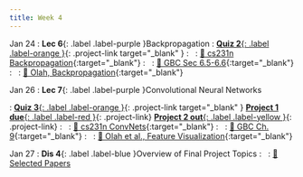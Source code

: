 ```yaml
---
title: Week 4
---
```


Jan 24
: **Lec 6**{: .label .label-purple }Backpropagation
: [**Quiz 2**{: .label .label-orange }](https://www.gradescope.com/courses/480760){: .project-link target="_blank" }
: &nbsp;
  : [📖 cs231n Backpropagation](https://cs231n.github.io/optimization-2/){:target="_blank"}
: &nbsp;
  : [📖 GBC Sec 6.5-6.6](https://www.deeplearningbook.org/contents/mlp.html#pf25){:target="_blank"}
: &nbsp;
  : [📖 Olah, Backpropagation](http://colah.github.io/posts/2015-08-Backprop/){:target="_blank"}



Jan 26
: **Lec 7**{: .label .label-purple }Convolutional Neural Networks
  <!-- : [Solution](#) -->
: [**Quiz 3**{: .label .label-orange }](https://www.gradescope.com/courses/480760){: .project-link target="_blank" } [**Project 1 due**{: .label .label-red }](/projects/project1/){: .project-link} [**Project 2 out**{: .label .label-yellow }](/projects/#project-2){: .project-link}
: &nbsp;
  : [📖 cs231n ConvNets](https://cs231n.github.io/convolutional-networks/){:target="_blank"}
: &nbsp;
  : [📖 GBC Ch. 9](https://www.deeplearningbook.org/contents/convnets.html){:target="_blank"}
: &nbsp;
  : [📖 Olah et al., Feature Visualization](https://distill.pub/2017/feature-visualization/){:target="_blank"}




Jan 27
: **Dis 4**{: .label .label-blue }Overview of Final Project Topics
: &nbsp;
  : [📖 Selected Papers](/papers/#table-of-contents)